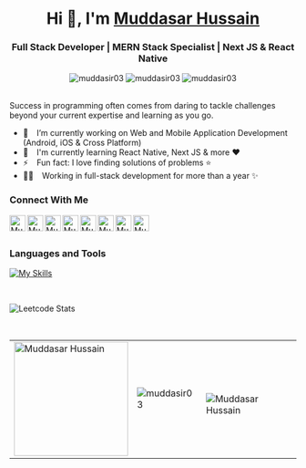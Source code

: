 <h1 align="center"> Hi 👋, I'm <a href="https://muddasar-portfolio.netlify.app/">Muddasar Hussain</a></h1>
<h3 align="center">Full Stack Developer | MERN Stack Specialist | Next JS & React Native </h3>

<div class="row" align="center">
    <img src="https://img.shields.io/github/followers/muddasir03?label=Github%20Followers&style=for-the-badge" alt="muddasir03" />
    <img src="https://img.shields.io/github/stars/muddasir03?label=Github%20stars&style=for-the-badge" alt="muddasir03" />
    <img  src="https://komarev.com/ghpvc/?username=muddasir03&label=Profile Views&color=blue&style=for-the-badge" alt="muddasir03" />


</div>

<br />

Success in programming often comes from daring to tackle challenges beyond your current expertise and learning as you go.

- 🔭 &ensp; I’m currently working on Web and Mobile Application Development (Android, iOS & Cross Platform)
- 🌱 &ensp; I'm currently learning React Native, Next JS & more ❤️
- ⚡ &ensp; Fun fact: I love finding solutions of problems ⭐
- 👨‍💻  &ensp; Working in full-stack development for more than a year ✨

### Connect With Me

[<img align="left" alt="Muddasar Hussain | Website" target="blank" width="28px" src="https://firebasestorage.googleapis.com/v0/b/web-johannesmilke.appspot.com/o/other%2Fsocial%2Fwebsite.png?alt=media" />][website]
[<img align="left" alt="Muddasar Hussain | Gmail" width="28px" src="https://www.vectorlogo.zone/logos/gmail/gmail-tile.svg" />][mail]
[<img align="left" alt="Muddasar Hussain | Twitter" width="28px" src="https://www.vectorlogo.zone/logos/twitter/twitter-tile.svg" />][twitter]
[<img align="left" alt="Muddasar Hussain | Instagram" width="28px" src="https://www.vectorlogo.zone/logos/instagram/instagram-tile.svg" />][instagram]
[<img align="left" alt="Muddasar Hussain | Facebook" width="28px" src="https://www.vectorlogo.zone/logos/facebook/facebook-tile.svg" />][facebook]
[<img align="left" alt="Muddasar Hussain| Medium" width="28px" src="https://www.vectorlogo.zone/logos/medium/medium-tile.svg" />][medium]
[<img align="left" alt="Muddasar Hussain | Gmail" width="28px" src="https://www.vectorlogo.zone/logos/whatsapp/whatsapp-tile.svg" />][whatsapp]
[<img align="left" alt="Muddasar Hussain | Linkedin" width="28px" src="https://www.vectorlogo.zone/logos/linkedin/linkedin-tile.svg" />][linkedin]

<br />
<br />

### Languages and Tools
[![My Skills](https://skillicons.dev/icons?i=nodejs,react,js,git,github,vscode,bootstrap,electron,express,githubactions,graphql,materialui,mongodb,netlify,nextjs,postman,redux,tailwind,ts,html,css&theme=light)]([https://muddasar-portfolio.netlify.app/])

<br />

![Leetcode Stats](https://leetcard.jacoblin.cool/muddasir03)

<br /> 


 <table cellspacing="0" cellpadding="0" style="border:none;" align="center">
  <tr>
    <td>
    <img align="center" src="https://github-readme-stats.vercel.app/api/top-langs?username=muddasir03&show_icons=true&locale=en&layout=compact" alt="Muddasar Hussain" height="200px" />
    </td>
    <td>
      <img align="center" src="https://github-readme-streak-stats.herokuapp.com/?user=muddasir03&" alt="muddasir03" />
    </td>
      <td><p>&nbsp;<img align="center" src="https://github-readme-stats.vercel.app/api?username=muddasir03&show_icons=true&locale=en" alt="Muddasar Hussain" /></p></td>
   </tr>
</table> 


<br />
<br />
<br />

[website]: https://muddasar-portfolio.netlify.app/
[whatsapp]: https://wa.me/923114722746
[mail]: mailto:muddasarhussain739@gmail.com
[twitter]: https://twitter.com/moodijan03
[linkedin]: https://linkedin.com/in/muddasarhussain
[github]: https://github.com/muddasir03
[instagram]: https://www.instagram.com/moodijan83
[facebook]: https://www.facebook.com/mian.mudassar.37669/
[medium]: https://medium.com/@muddasir03
[vscode]: https://code.visualstudio.com
